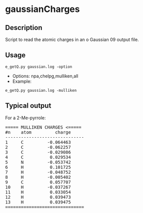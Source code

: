 # gaussianCharges

## Description

Script to read the atomic charges in an o Gaussian 09 output file.


## Usage     

```console
e_getQ.py gaussian.log -option
```

- Options:   npa,chelpg,mulliken,all
- Example:   
```console
e_getQ.py gaussian.log -mulliken
```

## Typical output


For a 2-Me-pyrrole:

<pre>
===== MULLIKEN CHARGES <=====
#n    atom         charge
------------------------------
1     C         -0.064463
2     C         -0.062257
3     C         -0.029086
4     C          0.029534
5     N         -0.053742
6     H          0.101725
7     H         -0.048752
8     H         -0.005402
9     C          0.057707
10    H         -0.037267
11    H          0.033054
12    H          0.039473
13    H          0.039475
==============================
</pre>
